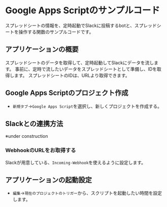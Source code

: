# Google Apps Scriptのサンプルコード
スプレッドシートの情報を、定時起動でSlackに投稿するbotと、スプレッドシートを操作する関数のサンプルコードです。
## アプリケーションの概要
スプレッドシートのデータを取得して、定時起動してSlackにデータを流します。
事前に、定時で流したいデータをスプレッドシートとして準備し、IDを取得します。
スプレッドシートのIDは、URLより取得できます。
## Google Apps Scriptのプロジェクト作成
- `新規タブ`→`Google Apps Script`を選択し、新しくプロジェクトを作成する。
## Slackとの連携方法
※under construction
### WebhookのURLをお取得する
Slackが用意している、`Incoming-Webhook`を使えるように設定します。
## アプリケーションの起動設定
- `編集`→`現在のプロジェクトのトリガー`から、スクリプトを起動したい時間を設定します。

